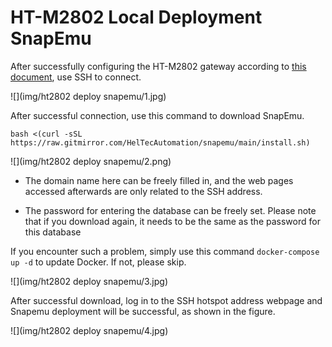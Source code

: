 # HT-M2802 Local Deployment SnapEmu

After successfully configuring the HT-M2802 gateway according to [this document](https://docs.heltec.cn/en/gateway/ht-m2802/quick_start.html#connect-to-the-network-using-eth), use SSH to connect.

![](img/ht2802 deploy snapemu/1.jpg)

After successful connection, use this command to download SnapEmu.

```
bash <(curl -sSL https://raw.gitmirror.com/HelTecAutomation/snapemu/main/install.sh)
```

![](img/ht2802 deploy snapemu/2.png)

- The domain name here can be freely filled in, and the web pages accessed afterwards are only related to the SSH address. 

- The password for entering the database can be freely set. Please note that if you download again, it needs to be the same as the password for this database

If you encounter such a problem, simply use this command `docker-compose up -d` to update Docker. If not, please skip.

![](img/ht2802 deploy snapemu/3.jpg)

After successful download, log in to the SSH hotspot address webpage and Snapemu deployment will be successful, as shown in the figure.

![](img/ht2802 deploy snapemu/4.jpg)